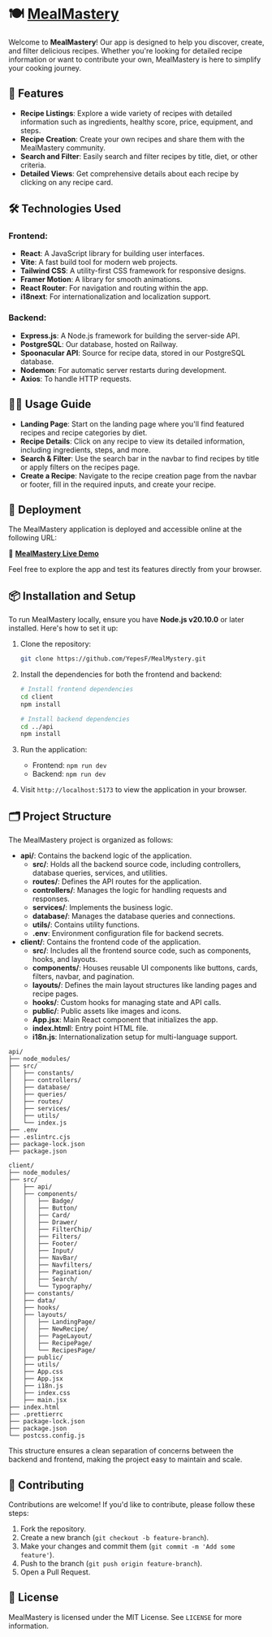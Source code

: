 # 🍽️ [MealMastery](https://mealmastery.netlify.app)

Welcome to **MealMastery**! Our app is designed to help you discover, create, and filter delicious recipes. Whether you're looking for detailed recipe information or want to contribute your own, MealMastery is here to simplify your cooking journey.

## 🌟 Features

- **Recipe Listings**: Explore a wide variety of recipes with detailed information such as ingredients, healthy score, price, equipment, and steps.
- **Recipe Creation**: Create your own recipes and share them with the MealMastery community.
- **Search and Filter**: Easily search and filter recipes by title, diet, or other criteria.
- **Detailed Views**: Get comprehensive details about each recipe by clicking on any recipe card.

## 🛠️ Technologies Used

### Frontend:

- **React**: A JavaScript library for building user interfaces.
- **Vite**: A fast build tool for modern web projects.
- **Tailwind CSS**: A utility-first CSS framework for responsive designs.
- **Framer Motion**: A library for smooth animations.
- **React Router**: For navigation and routing within the app.
- **i18next**: For internationalization and localization support.

### Backend:

- **Express.js**: A Node.js framework for building the server-side API.
- **PostgreSQL**: Our database, hosted on Railway.
- **Spoonacular API**: Source for recipe data, stored in our PostgreSQL database.
- **Nodemon**: For automatic server restarts during development.
- **Axios**: To handle HTTP requests.

## 🧑‍🍳 Usage Guide

- **Landing Page**: Start on the landing page where you'll find featured recipes and recipe categories by diet.
- **Recipe Details**: Click on any recipe to view its detailed information, including ingredients, steps, and more.
- **Search & Filter**: Use the search bar in the navbar to find recipes by title or apply filters on the recipes page.
- **Create a Recipe**: Navigate to the recipe creation page from the navbar or footer, fill in the required inputs, and create your recipe.

## 🚀 Deployment

The MealMastery application is deployed and accessible online at the following URL:

🔗 **[MealMastery Live Demo](https://mealmastery.netlify.app)**

Feel free to explore the app and test its features directly from your browser.

## 📦 Installation and Setup

To run MealMastery locally, ensure you have **Node.js v20.10.0** or later installed. Here's how to set it up:

1. Clone the repository:

   ```bash
   git clone https://github.com/YepesF/MealMystery.git
   ```

2. Install the dependencies for both the frontend and backend:

   ```bash
   # Install frontend dependencies
   cd client
   npm install

   # Install backend dependencies
   cd ../api
   npm install
   ```

3. Run the application:

   - Frontend: `npm run dev`
   - Backend: `npm run dev`

4. Visit `http://localhost:5173` to view the application in your browser.

## 🗂️ Project Structure

The MealMastery project is organized as follows:

- **api/**: Contains the backend logic of the application.
  - **src/**: Holds all the backend source code, including controllers, database queries, services, and utilities.
  - **routes/**: Defines the API routes for the application.
  - **controllers/**: Manages the logic for handling requests and responses.
  - **services/**: Implements the business logic.
  - **database/**: Manages the database queries and connections.
  - **utils/**: Contains utility functions.
  - **.env**: Environment configuration file for backend secrets.
- **client/**: Contains the frontend code of the application.
  - **src/**: Includes all the frontend source code, such as components, hooks, and layouts.
  - **components/**: Houses reusable UI components like buttons, cards, filters, navbar, and pagination.
  - **layouts/**: Defines the main layout structures like landing pages and recipe pages.
  - **hooks/**: Custom hooks for managing state and API calls.
  - **public/**: Public assets like images and icons.
  - **App.jsx**: Main React component that initializes the app.
  - **index.html**l: Entry point HTML file.
  - **i18n.js**: Internationalization setup for multi-language support.

```plaintext
api/
├── node_modules/
├── src/
│   ├── constants/
│   ├── controllers/
│   ├── database/
│   ├── queries/
│   ├── routes/
│   ├── services/
│   ├── utils/
│   └── index.js
├── .env
├── .eslintrc.cjs
├── package-lock.json
├── package.json

client/
├── node_modules/
├── src/
│   ├── api/
│   ├── components/
│   │   ├── Badge/
│   │   ├── Button/
│   │   ├── Card/
│   │   ├── Drawer/
│   │   ├── FilterChip/
│   │   ├── Filters/
│   │   ├── Footer/
│   │   ├── Input/
│   │   ├── NavBar/
│   │   ├── Navfilters/
│   │   ├── Pagination/
│   │   ├── Search/
│   │   └── Typography/
│   ├── constants/
│   ├── data/
│   ├── hooks/
│   ├── layouts/
│   │   ├── LandingPage/
│   │   ├── NewRecipe/
│   │   ├── PageLayout/
│   │   ├── RecipePage/
│   │   └── RecipesPage/
│   ├── public/
│   ├── utils/
│   ├── App.css
│   ├── App.jsx
│   ├── i18n.js
│   ├── index.css
│   ├── main.jsx
├── index.html
├── .prettierrc
├── package-lock.json
├── package.json
└── postcss.config.js
```

This structure ensures a clean separation of concerns between the backend and frontend, making the project easy to maintain and scale.

## 🤝 Contributing

Contributions are welcome! If you'd like to contribute, please follow these steps:

1. Fork the repository.
2. Create a new branch (`git checkout -b feature-branch`).
3. Make your changes and commit them (`git commit -m 'Add some feature'`).
4. Push to the branch (`git push origin feature-branch`).
5. Open a Pull Request.

## 📄 License

MealMastery is licensed under the MIT License. See `LICENSE` for more information.
